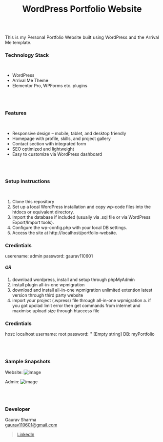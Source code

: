 <h1 align="center">
  WordPress Portfolio Website
</h1>


<br><br>

<p align="justify">
This is my Personal Portfolio Website built using WordPress and the Arrival Me template.
</p>


### Technology Stack
<br>

- WordPress
- Arrival Me Theme
- Elementor Pro, WPForms etc. plugins


<br><br>
<!-- ................................................................................................................................. -->
<!-- ................................................................................................................................. -->


### Features
<br>

- Responsive design – mobile, tablet, and desktop friendly
- Homepage with profile, skills, and project gallery
- Contact section with integrated form
- SEO optimized and lightweight
- Easy to customize via WordPress dashboard


<br><br>
<!-- ................................................................................................................................. -->


### Setup Instructions
<br>

1. Clone this repository
2. Set up a local WordPress installation and copy wp-code files into the htdocs or equivalent directory.
3. Import the database if included (usually via .sql file or via WordPress Export/Import tools).
4. Configure the wp-config.php with your local DB settings.
5. Access the site at http://localhost/portfolio-website.
### Credintials
userename: admin
password: gaurav110601

##### OR

1. download wordpress, install and setup through phpMyAdmin
2. install plugin all-in-one wpmigration 
3. download and install all-in-one wpmigration unlimited extention latest version through third party website
4. import your project (.wpress) file through all-in-one wpmigration
   a. if you got upolad limit error then get commands from internet and maximise upload size through htaccess file
### Credintials
host: localhost
username: root
password: '' [Empty string]
DB: myPortfolio


<br><br>
<!-- ................................................................................................................................. -->
<!-- ................................................................................................................................. -->


### Sample Snapshots

Website:
![image](https://github.com/user-attachments/assets/033aaf16-a823-4bed-878d-b530edc24788)

Admin:
![image](https://github.com/user-attachments/assets/41e9cc6f-8199-4432-8a7d-3754119adf83)



<br><br>
<!-- ................................................................................................................................. -->



### Developer

Gaurav Sharma <br>
gaurav110601@gmail.com <br>
> [LinkedIn](https://www.linkedin.com/in/gaurav110601/)
<!-- ................................................................................................................................. -->
